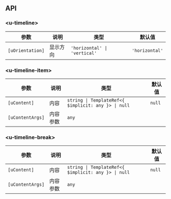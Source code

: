 ## API

### \<u-timeline\>

| 参数 | 说明 | 类型 | 默认值 |
| --- | --- | --- | --- |
| `[uOrientation]` | 显示方向 | `'horizontal' \| 'vertical'` | `'horizontal'` |

### \<u-timeline-item\>

| 参数 | 说明 | 类型 | 默认值 |
| --- | --- | --- | --- |
| `[uContent]` | 内容 | `string \| TemplateRef<{ $implicit: any }> \| null` | `null` |
| `[uContentArgs]` | 内容参数 | `any` | |

### \<u-timeline-break\>

| 参数 | 说明 | 类型 | 默认值 |
| --- | --- | --- | --- |
| `[uContent]` | 内容 | `string \| TemplateRef<{ $implicit: any }> \| null` | `null` |
| `[uContentArgs]` | 内容参数 | `any` | |

